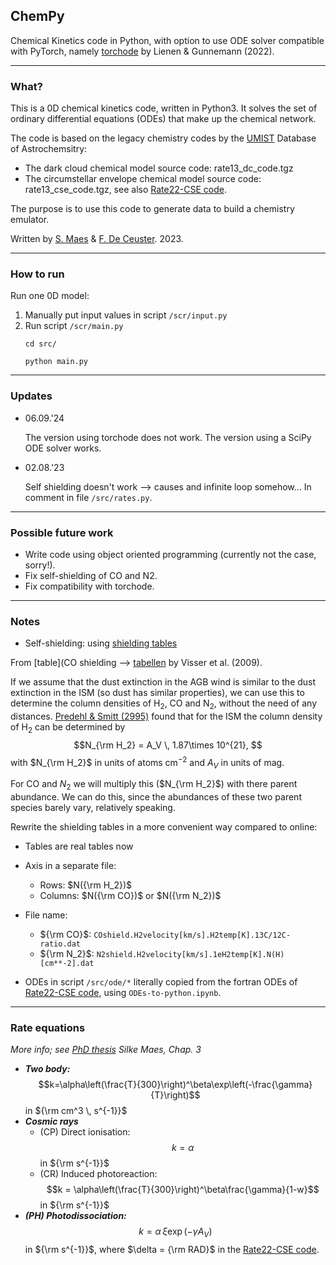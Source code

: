 ## ChemPy
Chemical Kinetics code in Python, with option to use ODE solver compatible with PyTorch, namely [torchode](https://github.com/martenlienen/torchode) by Lienen & Gunnemann (2022).

---
### What?

This is a 0D chemical kinetics code, written in Python3. It solves the set of ordinary differential equations (ODEs) that make up the chemical network.

The code is based on the legacy chemistry codes by the [UMIST](http://udfa.ajmarkwick.net/index.php?mode=downloads) Database of Astrochemsitry:
- The dark cloud chemical model source code: rate13_dc_code.tgz
- The circumstellar envelope chemical model source code: rate13_cse_code.tgz, see also [Rate22-CSE code](https://github.com/MarieVdS/rate22_cse_code).

The purpose is to use this code to generate data to build a chemistry emulator.

Written by [S. Maes](https://github.com/silkemaes) & [F. De Ceuster](https://github.com/FredDeCeuster). 2023.

---
### How to run

Run one 0D model:
1. Manually put input values in script ```/scr/input.py```
2. Run script ```/scr/main.py```
    ```
    cd src/
    ```
    ```
    python main.py
    ```

---
### Updates

- 06.09.'24

    The version using torchode does not work. The version using a SciPy ODE solver works.

- 02.08.'23

    Self shielding doesn't work --> causes and infinite loop somehow... In comment in file ```/src/rates.py```.

---
### Possible future work

- Write code using object oriented programming (currently not the case, sorry!).
- Fix self-shielding of CO and N2.
- Fix compatibility with torchode.

---
### Notes

- Self-shielding: using [shielding tables](https://home.strw.leidenuniv.nl/~ewine/photo/CO_photodissociation.html)

From [table](CO shielding --> [tabellen](https://home.strw.leidenuniv.nl/~ewine/photo/CO_photodissociation.html) by Visser et al. (2009).

If we assume that the dust extinction in the AGB wind is similar to the dust extinction in the ISM (so dust has similar properties), we can use this to determine the column densities of H$_2$, CO and N$_2$, without the need of any distances.
[Predehl & Smitt (2995)](https://articles.adsabs.harvard.edu/pdf/1995A%26A...293..889P) found that for the ISM the column density of H$_2$ can be determined by $$N_{\rm H_2} = A_V \, 1.87\times 10^{21}, $$
with $N_{\rm H_2}$ in units of atoms cm$^{-2}$ and $A_V$ in units of mag.

For CO and $N_2$ we will multiply this ($N_{\rm H_2}$) with there parent abundance. We can do this, since the abundances of these two parent species barely vary, relatively speaking.

Rewrite the shielding tables in a more convenient way compared to online:
- Tables are real tables now
- Axis in a separate file: 
	- Rows: $N({\rm H_2})$
	- Columns: $N({\rm CO})$ or $N({\rm N_2})$
- File name:
	- ${\rm CO}$: $\texttt{COshield.H2velocity[km/s].H2temp[K].13C/12C-ratio.dat}$
	- ${\rm N_2}$: $\texttt{N2shield.H2velocity[km/s].1eH2temp[K].N(H)[cm**-2].dat}$

- ODEs in script ```/src/ode/*``` literally copied from the fortran ODEs of [Rate22-CSE code](https://github.com/MarieVdS/rate22_cse_code), using ```ODEs-to-python.ipynb```.

---

### Rate equations 
*More info; see [PhD thesis](https://fys.kuleuven.be/ster/pub/phd-thesis-silke-maes/phd-thesis-silke-maes) Silke Maes, Chap. 3*
- ***Two body:*** $$k=\alpha\left(\frac{T}{300}\right)^\beta\exp\left(-\frac{\gamma}{T}\right)$$ in ${\rm cm^3 \, s^{-1}}$
- ***Cosmic rays***
	- (CP) Direct ionisation: $$k=\alpha$$ in ${\rm s^{-1}}$
	- (CR) Induced photoreaction: $$k = \alpha\left(\frac{T}{300}\right)^\beta\frac{\gamma}{1-w}$$ in ${\rm s^{-1}}$
- ***(PH) Photodissociation:*** $$k = \alpha\, \xi \exp (-\gamma A_V)$$ in ${\rm s^{-1}}$, where $\delta = {\rm RAD}$ in the [Rate22-CSE code](https://github.com/MarieVdS/rate22_cse_code). 

